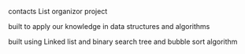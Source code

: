 <p>contacts List organizor project</p>
<p>built to apply our knowledge in data structures and algorithms</p>
<p>built using Linked list and binary search tree and bubble sort algorithm</p>


